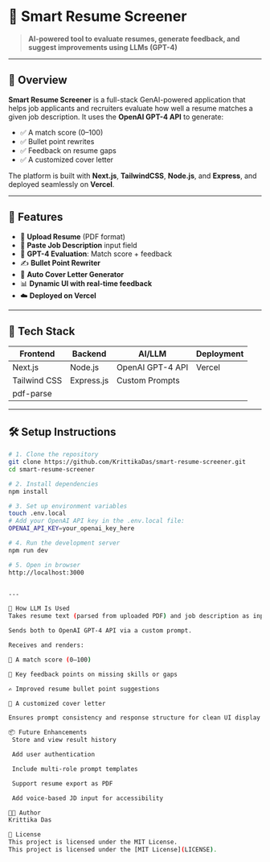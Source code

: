 # 🧠 Smart Resume Screener  
> **AI-powered tool to evaluate resumes, generate feedback, and suggest improvements using LLMs (GPT-4)**

---

## 🚀 Overview

**Smart Resume Screener** is a full-stack GenAI-powered application that helps job applicants and recruiters evaluate how well a resume matches a given job description. It uses the **OpenAI GPT-4 API** to generate:

- ✅ A match score (0–100)
- ✅ Bullet point rewrites
- ✅ Feedback on resume gaps
- ✅ A customized cover letter

The platform is built with **Next.js**, **TailwindCSS**, **Node.js**, and **Express**, and deployed seamlessly on **Vercel**.

---

## 🔧 Features

- 📄 **Upload Resume** (PDF format)
- 🧾 **Paste Job Description** input field
- 🧠 **GPT-4 Evaluation**: Match score + feedback
- ✍️ **Bullet Point Rewriter**
- 💌 **Auto Cover Letter Generator**
- 📊 **Dynamic UI with real-time feedback**
- ☁️ **Deployed on Vercel**

---

## 🧰 Tech Stack

| Frontend     | Backend       | AI/LLM           | Deployment |
|--------------|----------------|------------------|-------------|
| Next.js      | Node.js        | OpenAI GPT-4 API | Vercel      |
| Tailwind CSS | Express.js     | Custom Prompts   |             |
| pdf-parse    |                |                  |             |

---

## 🛠️ Setup Instructions

```bash
# 1. Clone the repository
git clone https://github.com/KrittikaDas/smart-resume-screener.git
cd smart-resume-screener

# 2. Install dependencies
npm install

# 3. Set up environment variables
touch .env.local
# Add your OpenAI API key in the .env.local file:
OPENAI_API_KEY=your_openai_key_here

# 4. Run the development server
npm run dev

# 5. Open in browser
http://localhost:3000


---

🧠 How LLM Is Used
Takes resume text (parsed from uploaded PDF) and job description as inputs.

Sends both to OpenAI GPT-4 API via a custom prompt.

Receives and renders:

🎯 A match score (0–100)

📌 Key feedback points on missing skills or gaps

✍️ Improved resume bullet point suggestions

💌 A customized cover letter

Ensures prompt consistency and response structure for clean UI display.

📦 Future Enhancements
 Store and view result history

 Add user authentication

 Include multi-role prompt templates

 Support resume export as PDF

 Add voice-based JD input for accessibility

👨‍💻 Author
Krittika Das

📄 License
This project is licensed under the MIT License.
This project is licensed under the [MIT License](LICENSE).
